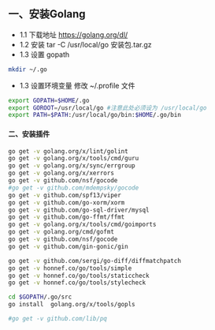## 一、安装Golang
- 1.1 下载地址
https://golang.org/dl/
- 1.2 安装
tar -C /usr/local/go 安装包.tar.gz
- 1.3 设置 gopath
```bash
mkdir ~/.go
```
- 1.3 设置环境变量
修改 ~/.profile 文件
```bash
export GOPATH=$HOME/.go
export GOROOT=/usr/local/go #注意此处必须设为 /usr/local/go
export PATH=$PATH:/usr/local/go/bin:$HOME/.go/bin
```

#### 二、安装插件

```bash
go get -v golang.org/x/lint/golint
go get -v golang.org/x/tools/cmd/guru
go get -v golang.org/x/sync/errgroup
go get -v golang.org/x/xerrors
go get -v github.com/nsf/gocode
#go get -v github.com/mdempsky/gocode
go get -v github.com/spf13/viper
go get -v github.com/go-xorm/xorm
go get -v github.com/go-sql-driver/mysql
go get -v github.com/go-ffmt/ffmt
go get -v golang.org/x/tools/cmd/goimports
go get -v golang.org/cmd/gofmt
go get -v github.com/nsf/gocode
go get -v github.com/gin-gonic/gin

go get -v github.com/sergi/go-diff/diffmatchpatch
go get -v honnef.co/go/tools/simple
go get -v honnef.co/go/tools/staticcheck
go get -v honnef.co/go/tools/stylecheck

cd $GOPATH/.go/src
go install  golang.org/x/tools/gopls

#go get -v github.com/lib/pq
```
